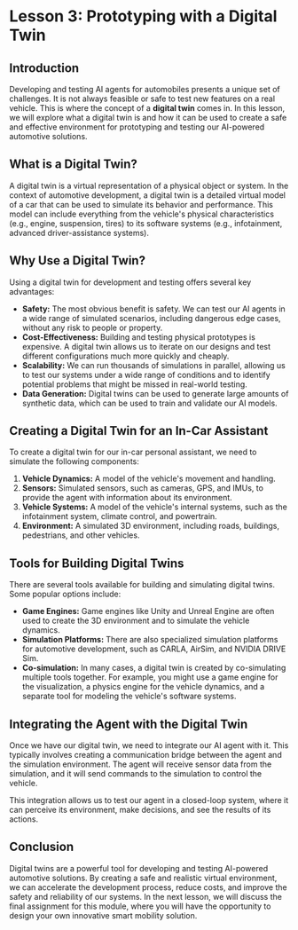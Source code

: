# Lesson 3: Prototyping with a Digital Twin

## Introduction

Developing and testing AI agents for automobiles presents a unique set of challenges. It is not always feasible or safe to test new features on a real vehicle. This is where the concept of a **digital twin** comes in. In this lesson, we will explore what a digital twin is and how it can be used to create a safe and effective environment for prototyping and testing our AI-powered automotive solutions.

## What is a Digital Twin?

A digital twin is a virtual representation of a physical object or system. In the context of automotive development, a digital twin is a detailed virtual model of a car that can be used to simulate its behavior and performance. This model can include everything from the vehicle's physical characteristics (e.g., engine, suspension, tires) to its software systems (e.g., infotainment, advanced driver-assistance systems).

## Why Use a Digital Twin?

Using a digital twin for development and testing offers several key advantages:

*   **Safety:** The most obvious benefit is safety. We can test our AI agents in a wide range of simulated scenarios, including dangerous edge cases, without any risk to people or property.
*   **Cost-Effectiveness:** Building and testing physical prototypes is expensive. A digital twin allows us to iterate on our designs and test different configurations much more quickly and cheaply.
*   **Scalability:** We can run thousands of simulations in parallel, allowing us to test our systems under a wide range of conditions and to identify potential problems that might be missed in real-world testing.
*   **Data Generation:** Digital twins can be used to generate large amounts of synthetic data, which can be used to train and validate our AI models.

## Creating a Digital Twin for an In-Car Assistant

To create a digital twin for our in-car personal assistant, we need to simulate the following components:

1.  **Vehicle Dynamics:** A model of the vehicle's movement and handling.
2.  **Sensors:** Simulated sensors, such as cameras, GPS, and IMUs, to provide the agent with information about its environment.
3.  **Vehicle Systems:** A model of the vehicle's internal systems, such as the infotainment system, climate control, and powertrain.
4.  **Environment:** A simulated 3D environment, including roads, buildings, pedestrians, and other vehicles.

## Tools for Building Digital Twins

There are several tools available for building and simulating digital twins. Some popular options include:

*   **Game Engines:** Game engines like Unity and Unreal Engine are often used to create the 3D environment and to simulate the vehicle dynamics.
*   **Simulation Platforms:** There are also specialized simulation platforms for automotive development, such as CARLA, AirSim, and NVIDIA DRIVE Sim.
*   **Co-simulation:** In many cases, a digital twin is created by co-simulating multiple tools together. For example, you might use a game engine for the visualization, a physics engine for the vehicle dynamics, and a separate tool for modeling the vehicle's software systems.

## Integrating the Agent with the Digital Twin

Once we have our digital twin, we need to integrate our AI agent with it. This typically involves creating a communication bridge between the agent and the simulation environment. The agent will receive sensor data from the simulation, and it will send commands to the simulation to control the vehicle.

This integration allows us to test our agent in a closed-loop system, where it can perceive its environment, make decisions, and see the results of its actions.

## Conclusion

Digital twins are a powerful tool for developing and testing AI-powered automotive solutions. By creating a safe and realistic virtual environment, we can accelerate the development process, reduce costs, and improve the safety and reliability of our systems. In the next lesson, we will discuss the final assignment for this module, where you will have the opportunity to design your own innovative smart mobility solution.
